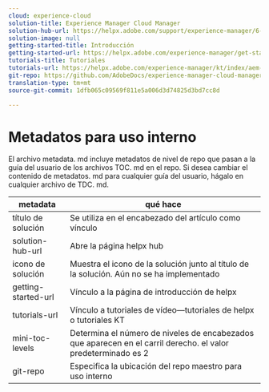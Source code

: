 ```yaml
---
cloud: experience-cloud
solution-title: Experience Manager Cloud Manager
solution-hub-url: https://helpx.adobe.com/support/experience-manager/6-4.html
solution-image: null
getting-started-title: Introducción
getting-started-url: https://helpx.adobe.com/experience-manager/get-started.html
tutorials-title: Tutoriales
tutorials-url: https://helpx.adobe.com/experience-manager/kt/index/aem-6-4-videos.html
git-repo: https://github.com/AdobeDocs/experience-manager-cloud-manager.en
translation-type: tm+mt
source-git-commit: 1dfb065c09569f811e5a006d3d74825d3bd7cc8d

---
```



# Metadatos para uso interno

El archivo metadata. md incluye metadatos de nivel de repo que pasan a la guía del usuario de los archivos TOC. md en el repo. Si desea cambiar el contenido de metadatos. md para cualquier guía del usuario, hágalo en cualquier archivo de TDC. md.

| metadata | qué hace |
|--- |--- |
| título de solución | Se utiliza en el encabezado del artículo como vínculo |
| solution-hub-url | Abre la página helpx hub |
| icono de solución | Muestra el icono de la solución junto al título de la solución. Aún no se ha implementado |
| getting-started-url | Vínculo a la página de introducción de helpx |
| tutorials-url | Vínculo a tutoriales de vídeo—tutoriales de helpx o tutoriales KT |
| mini-toc-levels | Determina el número de niveles de encabezados que aparecen en el carril derecho. el valor predeterminado es 2 |
| git-repo | Especifica la ubicación del repo maestro para uso interno |
